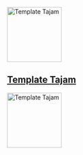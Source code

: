 <img src="https://i.imgur.com/P9Lenjy.png" width="128" alt="Template Tajam">

## [Template Tajam](https://github.com/SaliMike/template-tajam)

<img src="https://i.imgur.com/J8Vi2yN.jpg" width="128" alt="Template Tajam">
